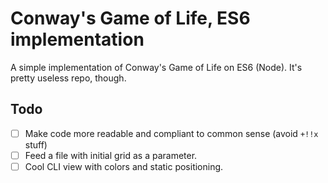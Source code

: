 # Conway's Game of Life, ES6 implementation
A simple implementation of Conway's Game of Life on ES6 (Node). It's
pretty useless repo, though.

## Todo

- [ ] Make code more readable and compliant to common sense (avoid `+!!x` stuff)
- [ ] Feed a file with initial grid as a parameter.
- [ ] Cool CLI view with colors and static positioning.
